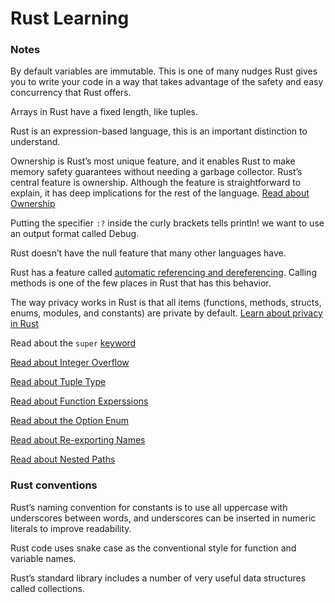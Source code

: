 # Rust Learning

### Notes
By default variables are immutable. This is one of many nudges Rust gives you to write your code in a way that takes advantage of the safety and easy concurrency that Rust offers. 

Arrays in Rust have a fixed length, like tuples.

Rust is an expression-based language, this is an important distinction to understand.

Ownership is Rust’s most unique feature, and it enables Rust to make memory safety guarantees without needing a garbage collector. Rust’s central feature is ownership. Although the feature is straightforward to explain, it has deep implications for the rest of the language. [Read about Ownership](https://doc.rust-lang.org/book/ch04-00-understanding-ownership.html#understanding-ownership)

Putting the specifier ```:?``` inside the curly brackets tells println! we want to use an output format called Debug.

Rust doesn’t have the null feature that many other languages have.

Rust has a feature called [automatic referencing and dereferencing](https://doc.rust-lang.org/book/ch05-03-method-syntax.html#wheres-the---operator). Calling methods is one of the few places in Rust that has this behavior.
 
The way privacy works in Rust is that all items (functions, methods, structs, enums, modules, and constants) are private by default. [Learn about privacy in Rust](https://doc.rust-lang.org/book/ch07-03-paths-for-referring-to-an-item-in-the-module-tree.html#exposing-paths-with-the-pub-keyword)

Read about the  ```super``` [keyword](https://doc.rust-lang.org/book/ch07-03-paths-for-referring-to-an-item-in-the-module-tree.html#starting-relative-paths-with-super)

[Read about Integer Overflow](https://doc.rust-lang.org/book/ch03-02-data-types.html#integer-overflow)

[Read about Tuple Type](https://doc.rust-lang.org/book/ch03-02-data-types.html#the-tuple-type)

[Read about Function Experssions](https://doc.rust-lang.org/book/ch03-03-how-functions-work.html#function-bodies-contain-statements-and-expressions)

[Read about the Option Enum](https://doc.rust-lang.org/book/ch06-01-defining-an-enum.html#the-option-enum-and-its-advantages-over-null-values)

[Read about Re-exporting Names](https://doc.rust-lang.org/book/ch07-04-bringing-paths-into-scope-with-the-use-keyword.html#re-exporting-names-with-pub-use)

[Read about Nested Paths](https://doc.rust-lang.org/book/ch07-04-bringing-paths-into-scope-with-the-use-keyword.html#using-nested-paths-to-clean-up-large-use-lists)
### Rust conventions
Rust’s naming convention for constants is to use all uppercase with underscores between words, and underscores can be inserted in numeric literals to improve readability.

Rust code uses snake case as the conventional style for function and variable names.

Rust’s standard library includes a number of very useful data structures called collections.